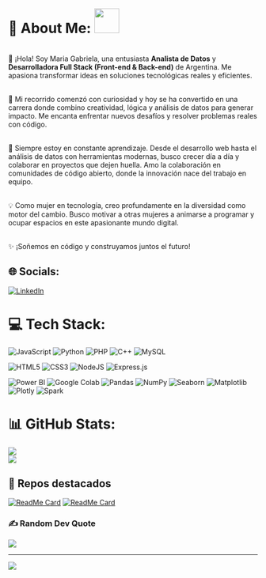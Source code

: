 # 💫 About Me: <img src="https://i.pinimg.com/originals/00/4b/17/004b173f6e3d6843df10114e087f30a8.gif" width="50" height="50" />
<p align="center">

<br>👋 ¡Hola! Soy Maria Gabriela, una entusiasta **Analista de Datos** y **Desarrolladora Full Stack (Front-end & Back-end)** de Argentina. Me apasiona transformar ideas en soluciones tecnológicas reales y eficientes.<br><br>

🚀 Mi recorrido comenzó con curiosidad y hoy se ha convertido en una carrera donde combino creatividad, lógica y análisis de datos para generar impacto. Me encanta enfrentar nuevos desafíos y resolver problemas reales con código.<br><br>

🌱 Siempre estoy en constante aprendizaje. Desde el desarrollo web hasta el análisis de datos con herramientas modernas, busco crecer día a día y colaborar en proyectos que dejen huella. Amo la colaboración en comunidades de código abierto, donde la innovación nace del trabajo en equipo.<br><br>

💡 Como mujer en tecnología, creo profundamente en la diversidad como motor del cambio. Busco motivar a otras mujeres a animarse a programar y ocupar espacios en este apasionante mundo digital.<br><br>

✨ ¡Soñemos en código y construyamos juntos el futuro!

</p>

## 🌐 Socials:
[![LinkedIn](https://img.shields.io/badge/LinkedIn-%230077B5.svg?logo=linkedin&logoColor=white)](https://linkedin.com/in/mahgamahe) 

# 💻 Tech Stack:
![JavaScript](https://img.shields.io/badge/javascript-%23323330.svg?style=for-the-badge&logo=javascript&logoColor=%23F7DF1E) 
![Python](https://img.shields.io/badge/python-3670A0?style=for-the-badge&logo=python&logoColor=ffdd54) 
![PHP](https://img.shields.io/badge/php-%23777BB4.svg?style=for-the-badge&logo=php&logoColor=white) 
![C++](https://img.shields.io/badge/c++-%2300599C.svg?style=for-the-badge&logo=c%2B%2B&logoColor=white) 
![MySQL](https://img.shields.io/badge/mysql-%2300f.svg?style=for-the-badge&logo=mysql&logoColor=white) 

![HTML5](https://img.shields.io/badge/html5-%23E34F26.svg?style=for-the-badge&logo=html5&logoColor=white) 
![CSS3](https://img.shields.io/badge/css3-%231572B6.svg?style=for-the-badge&logo=css3&logoColor=white) 
![NodeJS](https://img.shields.io/badge/node.js-6DA55F?style=for-the-badge&logo=node.js&logoColor=white) 
![Express.js](https://img.shields.io/badge/express.js-%23404d59.svg?style=for-the-badge&logo=express&logoColor=%2361DAFB)

![Power BI](https://img.shields.io/badge/-Power%20BI-F2C811?style=for-the-badge&logo=power-bi&logoColor=black) 
![Google Colab](https://img.shields.io/badge/-Google%20Colab-F9AB00?style=for-the-badge&logo=google-colab&logoColor=white) 
![Pandas](https://img.shields.io/badge/pandas-%23150458.svg?style=for-the-badge&logo=pandas&logoColor=white) 
![NumPy](https://img.shields.io/badge/numpy-%23013243.svg?style=for-the-badge&logo=numpy&logoColor=white) 
![Seaborn](https://img.shields.io/badge/-Seaborn-4F5966?style=for-the-badge&logo=python&logoColor=white) 
![Matplotlib](https://img.shields.io/badge/-Matplotlib-377EF0?style=for-the-badge&logo=python&logoColor=white) 
![Plotly](https://img.shields.io/badge/-Plotly-3F4F75?style=for-the-badge&logo=plotly&logoColor=white) 
![Spark](https://img.shields.io/badge/-Spark-E25A1C?style=for-the-badge&logo=apache-spark&logoColor=white)

# 📊 GitHub Stats:
![](https://github-readme-stats.vercel.app/api?username=magamahae&theme=radical&hide_border=false&include_all_commits=true&count_private=true)<br/>
![](https://github-readme-streak-stats.herokuapp.com/?user=magamahae&theme=radical&hide_border=false)

## 🌟 Repos destacados
[![ReadMe Card](https://github-readme-stats.vercel.app/api/pin/?username=magamahae&repo=tu-primer-repo&theme=radical)](https://github.com/magamahe/TRABAJOS_ADA.git)
[![ReadMe Card](https://github-readme-stats.vercel.app/api/pin/?username=magamahae&repo=otro-repo-interesante&theme=radical)](https://github.com/magamahe/PROYECTO_FINAL_YELP.git)


### ✍️ Random Dev Quote
![](https://quotes-github-readme.vercel.app/api?type=horizontal&theme=radical)

---
[![](https://visitcount.itsvg.in/api?id=magamahae&icon=0&color=0)](https://visitcount.itsvg.in)

<!-- Proudly created with GPRM ( https://gprm.itsvg.in ) -->
